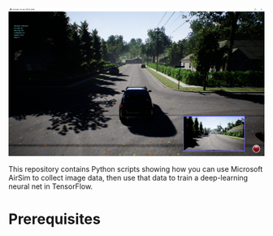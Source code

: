 <img src="airsim.png">

This repository contains Python scripts showing how you can use Microsoft AirSim to collect image data,
then use that data to train a deep-learning neural net in TensorFlow.  

# Prerequisites
